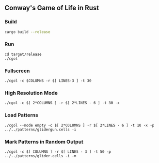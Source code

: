 ## Conway's Game of Life in Rust

### Build 

```bash
cargo build --release
```

### Run

```
cd target/release
./cgol
```

### Fullscreen

```
./cgol -c $COLUMNS -r $[ LINES-3 ] -t 30
```

### High Resolution Mode

```
./cgol -c $[ 2*COLUMNS ] -r $[ 2*LINES - 6 ] -t 30 -x
```

### Load Patterns

```
./cgol --mode empty -c $[ 2*COLUMNS ] -r $[ 2*LINES - 6 ] -t 10 -x -p ../../patterns/glidergun.cells -i
```

### Mark Patterns in Random Output

```
./cgol -c $[ COLUMNS ] -r $[ LINES - 3 ] -t 50 -p ../../patterns/glider.cells -i -m
```
